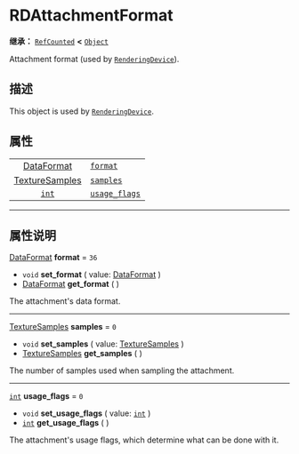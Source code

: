 <!-- ⚠ 请勿编辑本文件 ⚠ -->
<!-- 本文档使用脚本从 WeDot 引擎源码仓库生成。 -->
<!-- 生成脚本：https://github.com/WeDot-Engine/WeDot/tree/4.3/doc/tools/make_md.py； -->
<!-- 原文件：https://github.com/WeDot-Engine/WeDot/tree/4.3/doc/classes/RDAttachmentFormat.xml。 -->

<div id="_class_rdattachmentformat"></div>

# RDAttachmentFormat

**继承：** [`RefCounted`](class_refcounted.md) **<** [`Object`](class_object.md)

Attachment format (used by [`RenderingDevice`](class_renderingdevice.md)).

## 描述

This object is used by [`RenderingDevice`](class_renderingdevice.md).

## 属性

|||
|:-:|:--|
| [DataFormat](#enum_renderingdevice_dataformat)         | [`format`](#class_rdattachmentformat_property_format)           | ``36`` |
| [TextureSamples](#enum_renderingdevice_texturesamples) | [`samples`](#class_rdattachmentformat_property_samples)         | ``0``  |
| [`int`](class_int.md)                                  | [`usage_flags`](#class_rdattachmentformat_property_usage_flags) | ``0``  |

<!-- rst-class:: classref-section-separator -->

---

## 属性说明

<div id="_class_rdattachmentformat_property_format"></div>

[DataFormat](#enum_renderingdevice_dataformat) **format** = ``36`` <div id="class_rdattachmentformat_property_format"></div>

- `void` **set_format** ( value: [DataFormat](#enum_renderingdevice_dataformat) )
- [DataFormat](#enum_renderingdevice_dataformat) **get_format** ( )

The attachment's data format.

<!-- rst-class:: classref-item-separator -->

---

<div id="_class_rdattachmentformat_property_samples"></div>

[TextureSamples](#enum_renderingdevice_texturesamples) **samples** = ``0`` <div id="class_rdattachmentformat_property_samples"></div>

- `void` **set_samples** ( value: [TextureSamples](#enum_renderingdevice_texturesamples) )
- [TextureSamples](#enum_renderingdevice_texturesamples) **get_samples** ( )

The number of samples used when sampling the attachment.

<!-- rst-class:: classref-item-separator -->

---

<div id="_class_rdattachmentformat_property_usage_flags"></div>

[`int`](class_int.md) **usage_flags** = ``0`` <div id="class_rdattachmentformat_property_usage_flags"></div>

- `void` **set_usage_flags** ( value: [`int`](class_int.md) )
- [`int`](class_int.md) **get_usage_flags** ( )

The attachment's usage flags, which determine what can be done with it.

[^virtual]: 本方法通常需要用户覆盖才能生效。
[^const]: 本方法无副作用，不会修改该实例的任何成员变量。
[^vararg]: 本方法除了能接受在此处描述的参数外，还能够继续接受任意数量的参数。
[^constructor]: 本方法用于构造某个类型。
[^static]: 调用本方法无需实例，可直接使用类名进行调用。
[^operator]: 本方法描述的是使用本类型作为左操作数的有效运算符。
[^bitfield]: 这个值是由下列位标志构成位掩码的整数。
[^void]: 无返回值。
